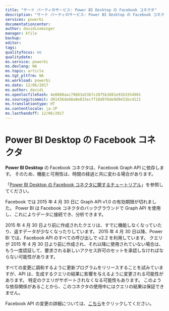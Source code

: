 ```yaml
---
title: "サード パーティのサービス: Power BI Desktop の Facebook コネクタ"
description: "サード パーティのサービス: Power BI Desktop の Facebook コネクタ"
services: powerbi
documentationcenter: 
author: davidiseminger
manager: kfile
backup: 
editor: 
tags: 
qualityfocus: no
qualitydate: 
ms.service: powerbi
ms.devlang: NA
ms.topic: article
ms.tgt_pltfrm: NA
ms.workload: powerbi
ms.date: 12/06/2017
ms.author: davidi
ms.openlocfilehash: 4e8600aac79683a53b7c2075b3d81e91b3354901
ms.sourcegitcommit: d91436de68a0e833ecff18d976de9d9431bc4121
ms.translationtype: HT
ms.contentlocale: ja-JP
ms.lasthandoff: 12/06/2017
---
```

# <a name="facebook-connector-for-power-bi-desktop"></a>Power BI Desktop の Facebook コネクタ
**Power BI Desktop** の Facebook コネクタは、Facebook Graph API に依存します。 そのため、機能と可用性は、時間の経過と共に変わる場合があります。

「[Power BI Desktop の Facebook コネクタに関するチュートリアル](desktop-tutorial-facebook-analytics.md)」を参照してください。

Facebook では 2015 年 4 月 30 日に<sup></sup> Graph API v1.0 の有効期限が切れました。 Power BI は Facebook コネクタのバックグラウンドで Graph API を使用し、これによりデータに接続でき、分析できます。

2015 年 4 月 30 日より前に作成されたクエリは、<sup></sup>すでに機能しなくなっていたり、返すデータが少なくなったりしています。 2015 年 4 月 30 日以降、<sup></sup>Power BI では、Facebook API のすべての呼び出しで v2.2 を利用しています。 クエリが 2015 年 4 月 30 日より前に作成され、それ以降に使用されていない場合は、もう一度認証して、要求される新しいアクセス許可のセットを承認しなければならない可能性があります。

すべての変更に調和するように更新プログラムをリリースすることを試みていますが、API は、生成するクエリの結果に影響を与えるように変更される可能性があります。 特定のクエリがサポートされなくなる可能性もあります。 このような依存関係があることから、このコネクタの使用中にはクエリの結果は保証できません。

Facebook API の変更の詳細については、[こちら](https://developers.facebook.com/docs/apps/changelog#v2_0)をクリックしてください。

